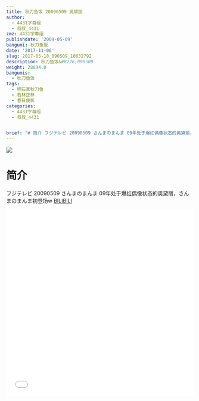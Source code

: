 ```yaml
---
title: 秋刀鱼饭 20090509 奥黛丽
author:
  - 4431字幕组
  - 叔叔_4431
zmz: 4431字幕组
publishdate: '2009-05-09'
bangumi: 秋刀鱼饭
date: '2017-11-06'
slug: 2017-05-18_090509_10632792
description: 秋刀鱼饭&#8226;090509
weight: 28894.0
bangumis:
  - 秋刀鱼饭
tags:
  - 明石家秋刀鱼
  - 若林正恭
  - 春日俊彰
categories:
  - 4431字幕组
  - 叔叔_4431


brief: "# 简介 フジテレビ 20090509 さんまのまんま 09年处于爆红偶像状态的奥黛丽，さんまのまんま初登场w"
---
```

![](https://i.imgur.com/iwzRW4T.png)
# 简介  
フジテレビ 20090509 さんまのまんま
09年处于爆红偶像状态的奥黛丽，さんまのまんま初登场w
  [BILIBILI](https://www.bilibili.com/video/av10632792/)

  <iframe src="//www.bilibili.com/blackboard/player.html?aid=10632792" width="100%" height="500" frameborder="0" allowfullscreen="allowfullscreen"></iframe>
